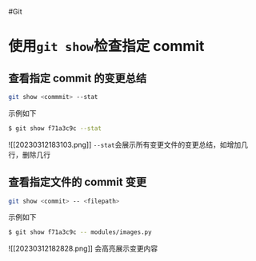 #Git 
# 使用`git show`检查指定 commit

## 查看指定 commit 的变更总结

```bash
git show <commmit> --stat
```

示例如下

```bash
$ git show f71a3c9c --stat
```
![[20230312183103.png]]
`--stat`会展示所有变更文件的变更总结，如增加几行，删除几行

## 查看指定文件的 commit 变更

```bash
git show <commit> -- <filepath>
```

示例如下

```bash
$ git show f71a3c9c -- modules/images.py
```
![[20230312182828.png]]
会高亮展示变更内容